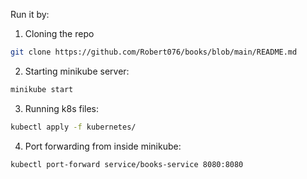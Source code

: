 Run it by:

1. Cloning the repo
```bash
git clone https://github.com/Robert076/books/blob/main/README.md
```
2. Starting minikube server:
```bash
minikube start
```
3. Running k8s files:
```bash
kubectl apply -f kubernetes/
```
4. Port forwarding from inside minikube:
```bash
kubectl port-forward service/books-service 8080:8080
```
